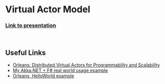 # Virtual Actor Model
### [Link to presentation](https://1drv.ms/p/s!Ahff2Fg-inEagvwBw2r4rsHTgUnSOQ?e=UQcWMR)

</br>

## Useful Links

* [Orleans: Distributed Virtual Actors for Programmability and Scalability](https://www.microsoft.com/en-us/research/wp-content/uploads/2016/02/Orleans-MSR-TR-2014-41.pdf)
* [My Akka.NET + F# real world usage example](https://github.com/TG-OpenTTD/fsharp-ottd-admin)
* [Orleans, HelloWorld example](https://github.com/iTKerry/orleans-hello-world)
